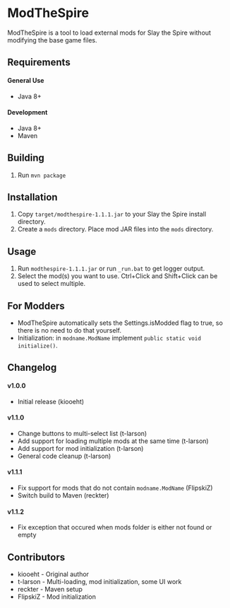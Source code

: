 # ModTheSpire #
ModTheSpire is a tool to load external mods for Slay the Spire without modifying the base game files.

## Requirements ##
#### General Use ####
* Java 8+

#### Development ####
* Java 8+
* Maven

## Building ##
1. Run `mvn package`

## Installation ##
1. Copy `target/modthespire-1.1.1.jar` to your Slay the Spire install directory.
2. Create a `mods` directory. Place mod JAR files into the `mods` directory.

## Usage ##
1. Run `modthespire-1.1.1.jar` or run `_run.bat` to get logger output.
2. Select the mod(s) you want to use. Ctrl+Click and Shift+Click can be used to select multiple.

## For Modders ##
* ModTheSpire automatically sets the Settings.isModded flag to true, so there is no need to do that yourself.
* Initialization: in `modname.ModName` implement `public static void initialize()`.

## Changelog ##
#### v1.0.0 ####
* Initial release (kiooeht)

#### v1.1.0 ####
* Change buttons to multi-select list (t-larson)
* Add support for loading multiple mods at the same time (t-larson)
* Add support for mod initialization (t-larson)
* General code cleanup (t-larson)

#### v1.1.1 ####
* Fix support for mods that do not contain `modname.ModName` (FlipskiZ)
* Switch build to Maven (reckter)

#### v1.1.2 ####
* Fix exception that occured when mods folder is either not found or empty

## Contributors ##
* kiooeht - Original author
* t-larson - Multi-loading, mod initialization, some UI work
* reckter - Maven setup
* FlipskiZ - Mod initialization
